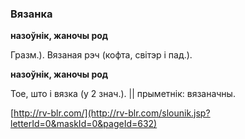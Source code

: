 ### Вязанка
**назоўнік, жаночы род**

Гразм.). Вязаная рэч (кофта, світэр і пад.).

**назоўнік, жаночы род**

Тое, што і вязка (у 2 знач.). || прыметнік: вязаначны.

<a rel="author">[http://rv-blr.com/](http://rv-blr.com/slounik.jsp?letterId=0&maskId=0&pageId=632)</a>
